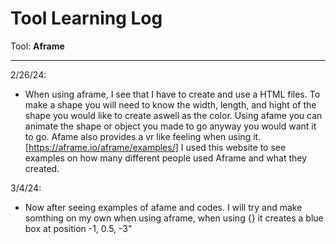 # Tool Learning Log

Tool: **Aframe**

---

2/26/24:
* When using aframe, I see that I have to create and use a HTML files. To make a shape you will need to know the width, length, and hight of the shape you would like to create aswell as the color. Using afame you can animate the shape or object you made to go anyway you would want it to go. Afame also provides a vr like feeling when using it.
[https://aframe.io/aframe/examples/] I used this website to see examples on how many different people used Aframe and what they created.

3/4/24:
* Now after seeing examples of afame and codes. I will try and make somthing on my own when using aframe, when using {<a-box position="-1 0.5 -3" rotation="0 45 0" color="#4CC3D9"></a-box>} it creates a blue box at position -1, 0.5, -3"



<!--
* Links you used today (websites, videos, etc)
* Things you tried, progress you made, etc
* Challenges, a-ha moments, etc
* Questions you still have
* What you're going to try next
-->
